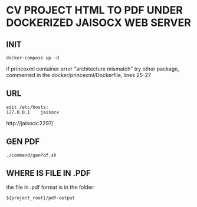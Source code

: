 # CV PROJECT HTML TO PDF UNDER DOCKERIZED JAISOCX WEB SERVER

## INIT
```
docker-compose up -d
```


if princexml container error "architecture mismatch"
try other package, commented in the 
docker/princexml/Dockerfile, lines 25-27


## URL
```
edit /etc/hosts:
127.0.0.1    jaisocx
```

http://jaisocx:2297/


## GEN PDF
```
./command/genPdf.sh
```


## WHERE IS FILE IN .PDF

the file in .pdf format is in the folder:
```
${project_root}/pdf-output
```



